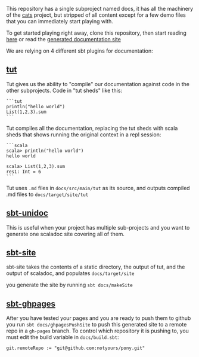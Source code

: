 

This repository has a single subproject named docs, it has all the
machinery of the [cats](https://github.com/non/cats) project, but
stripped of all content except for a few demo files that you can
immediately start playing with.

To get started playing right away, clone this repository, then start
reading
[here](https://github.com/stew/indoctrinate/blob/master/docs/src/site/index.md)
or read the [generated documentation site](http://stew.github.io/indoctrinate/)

We are relying on 4 different sbt plugins for documentation:

## [tut](https://github.com/tpolecat/tut)

Tut gives us the ability to "compile" our documentation against code
in the other subprojects.  Code in "tut sheds" like this:

    ```tut
    println("hello world")
    List(1,2,3).sum
    ```

Tut compiles all the documentation, replacing the tut sheds with
scala sheds that shows running the original context in a repl
session:
 
    ```scala
    scala> println("hello world")
    hello world

    scala> List(1,2,3).sum
    res1: Int = 6
    ```

Tut uses `.md` files in `docs/src/main/tut` as its source, and outputs
compiled .md files to `docs/target/site/tut`

## [sbt-unidoc](https://github.com/sbt/sbt-unidoc)

This is useful when your project has multiple sub-projects and you
want to generate one scaladoc site covering all of them.

## [sbt-site](https://github.com/sbt/sbt-site)

sbt-site takes the contents of a static directory, the output of tut,
and the output of scaladoc, and populates `docs/target/site`

you generate the site by running `sbt docs/makeSite`

## [sbt-ghpages](https://github.com/sbt/sbt-ghpages)

After you have tested your pages and you are ready to push them to
github you run `sbt docs/ghpagesPushSite` to push this generated site
to a remote repo in a `gh-pages` branch. To control which repository
it is pushing to, you must edit the build variable in `docs/build.sbt`: 

    git.remoteRepo := "git@github.com:notyours/pony.git"



